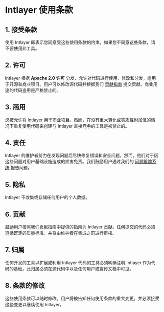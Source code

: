 # Intlayer 使用条款

## 1. 接受条款

使用 Intlayer 即表示您同意受这些使用条款的约束。如果您不同意这些条款，请不要使用此工具。

## 2. 许可

Intlayer 根据 **Apache 2.0 许可** 分发，允许对代码进行使用、修改和分发，适用于开源和商业项目。用户可以修改源代码并根据我们 [贡献指南](https://github.com/aymericzip/intlayer/blob/main/docs/zh/CONTRIBUTING.md) 提交贡献。商业用途的代码盗用是严格禁止的。

## 3. 商用

您被允许将 Intlayer 用于商业项目。然而，在没有重大转化或实质性附加值的情况下重复使用代码来创建与 Intlayer 直接竞争的工具是被禁止的。

## 4. 责任

Intlayer 的维护者努力在发现问题后尽快修复错误和安全问题。然而，他们对于因这些问题对用户基础设施造成的损害免责。我们鼓励用户通过我们的 [问题跟踪系统](https://github.com/aymericzip/intlayer/issues) 报告问题。

## 5. 隐私

Intlayer 不收集或存储任何用户的个人数据。

## 6. 贡献

鼓励用户按照我们贡献指南中提供的指南为 Intlayer 贡献。任何提交的代码必须遵循既定的质量标准，并将由维护者在集成之前进行审核。

## 7. 归属

任何开发的工具以扩展或利用 Intlayer 代码的工具必须明确注明 Intlayer 作为代码的基础。此归属必须在源代码中以及任何用户或宣传文档中可见。

## 8. 条款的修改

这些使用条款可以随时修改。用户将被告知任何使用条款的重大变更，并必须接受这些变更以继续使用 Intlayer。
